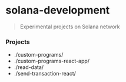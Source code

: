 # solana-development
> Experimental projects on Solana network

### Projects
- ./custom-programs/
- ./custom-programs-react-app/
- ./read-data/
- ./send-transaction-react/
